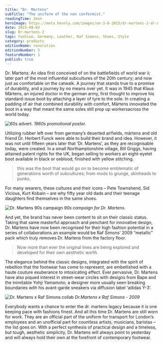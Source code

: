 ```yaml
---
title: "Dr. Martens"
subTitle: "The uniform of the non conformist."
readingTime: 2min
heroImage: https://meta.hevnly.com/images/on-3-8-2015/dr-martens-2-dr-martens-2-hero.jpg
date: 2015-08-03
slug: Dr-martens-2
tags: Fashion, Germany, Leather, Raf Simons, Shoes, Style
category: products
editionName: revolution
editionNumber: 5
featureNumber: 1
publish: true
---
```


Dr. Martens: An idea first conceived of on the battlefields of world war ii; later part of the most influential subcultures of the 20th century; and now just as comfortable on the catwalk. A journey that stands true to a promise of durability, and a journey by no means over yet. It was in 1945 that Klaus Märtens, an injured doctor in the german army, first thought to improve his standard-issue boot by attaching a layer of tyre to the sole. In creating a padding of air that combined durability with comfort, Märtens innovated the boot in a way that meant the same soles still prop up workersacross the world today.

![60s advert.](https://meta.hevnly.com/images/on-3-8-2015/dr-martens-2-image-13.jpg)
*1960s promotional poster.*

Utilizing rubber left over from germanyʼs deserted airfields, märtens and old friend Dr. Herbert Funck were able to build their brand and idea. However, it was not until fifteen years later that ‘Dr. Martens’, as they are recognisable today, were created. In a small Northamptonshire village, Bill Griggs, having attained patent rights for the UK, began selling to workers an eight-eyelet boot available in black or oxblood, finished with yellow stitching.

>this was the boot that would go on to become emblematic of generations worth of subcultures; from mods to grunge, skinheads to punks.

For many wearers, these cultures and their icons – Pete Townshend, Sid Vicious, Kurt Kobain – are why fifty year old dads and their teenage daughters find themselves in the same shoes.

![Dr. Martens 90s campaign](https://meta.hevnly.com/images/on-3-8-2015/dr-martens-2-image-32.jpg)
*90s campaign for Dr. Martens.*

And yet, the brand has never been content to sit on their classic status. Taking that same masterful approach and penchant for innovative design, Dr. Martens have now been recognised for their high fashion potential in a series of collaborations.an example would be Raf Simonsʼ 2009 “metallic” pack which truly removes Dr. Martens from the factory floor.

>Now more than ever the original lines are being explored and developed for their own aesthetic worth.

The elegance behind the classic designs, integrated with the spirit of rebellion that the footwear has come to represent, are embellished with a haute couture exuberance to intoxicating effect. Ever pervasive, Dr. Martens have also piqued interest in street-wear circles with designs from Bape and the inimitable Yohji Yamamoto; a designer more usually seen breaking boundaries with his avant-garde sneakers via diffusion label ʻadidas Y-3ʼ.

![Dr. Martens x Raf Simons collab](https://meta.hevnly.com/images/on-3-8-2015/dr-martens-2-image-42.jpg)
*Dr.Martens x Raf Simons - 2009*

Everybody wants a chance to enter the dr. martens legacy because it is one keeping pace with fashions finest. And all this time Dr. Martens are still worn for work. They are an official part of the uniform for transport for Londonʼs employees and an unofficial part for countless artists, musicians, baristas – the list goes on. With a perfect synthesis of practical design and a timeless, but tough, aesthetic simplicity, Dr. Martens will always point to yesterday and will always hold their own at the forefront of contemporary footwear.
